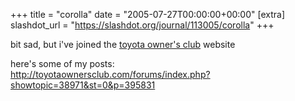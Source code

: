 +++
title = "corolla"
date = "2005-07-27T00:00:00+00:00"
[extra]
slashdot_url = "https://slashdot.org/journal/113005/corolla"
+++

<p>bit sad, but i've joined the <a href="http://toyotaownersclub.com/">toyota owner's club</a> website</p>
<p>here's some of my posts:<br><a href="http://toyotaownersclub.com/forums/index.php?showtopic=38971&amp;st=0&amp;p=395831">http://toyotaownersclub.com/forums/index.php?showtopic=38971&amp;st=0&amp;p=395831</a></p>

